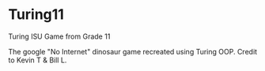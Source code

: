 # Turing11
Turing ISU Game from Grade 11

The google "No Internet" dinosaur game recreated using Turing OOP. Credit to Kevin T & Bill L.
